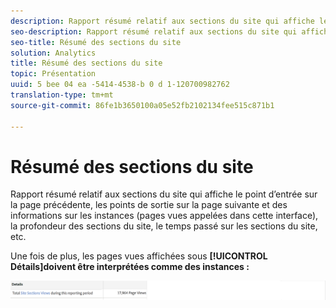 ```yaml
---
description: Rapport résumé relatif aux sections du site qui affiche le point d’entrée sur la page précédente, les points de sortie sur la page suivante et des informations sur les instances (pages vues appelées dans cette interface), la profondeur des sections du site, le temps passé sur les sections du site, etc.
seo-description: Rapport résumé relatif aux sections du site qui affiche le point d’entrée sur la page précédente, les points de sortie sur la page suivante et des informations sur les instances (pages vues appelées dans cette interface), la profondeur des sections du site, le temps passé sur les sections du site, etc.
seo-title: Résumé des sections du site
solution: Analytics
title: Résumé des sections du site
topic: Présentation
uuid: 5 bee 04 ea -5414-4538-b 0 d 1-120700982762
translation-type: tm+mt
source-git-commit: 86fe1b3650100a05e52fb2102134fee515c871b1

---
```



# Résumé des sections du site

Rapport résumé relatif aux sections du site qui affiche le point d’entrée sur la page précédente, les points de sortie sur la page suivante et des informations sur les instances (pages vues appelées dans cette interface), la profondeur des sections du site, le temps passé sur les sections du site, etc.

Une fois de plus, les pages vues affichées sous **[!UICONTROL Détails]doivent être interprétées comme des instances :**

![](assets/site_sec_summ.png)

